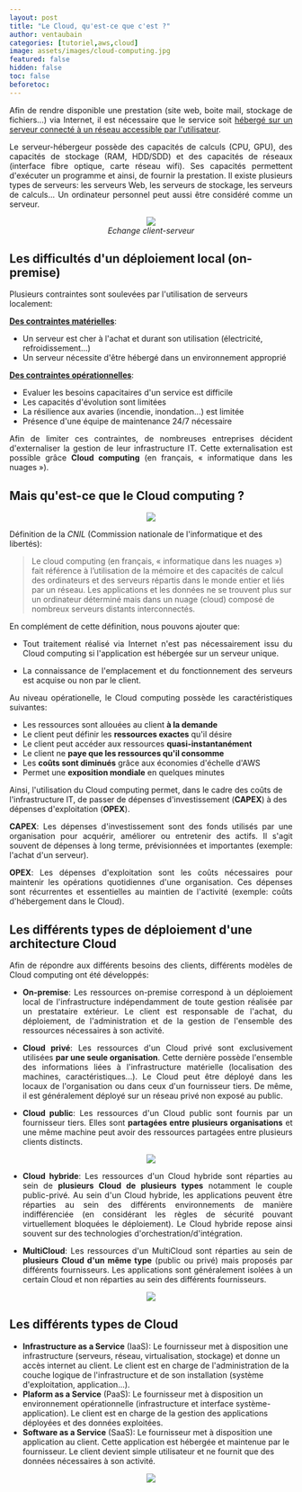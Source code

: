```yaml
---
layout: post
title: "Le Cloud, qu'est-ce que c'est ?"
author: ventaubain
categories: [tutoriel,aws,cloud]
image: assets/images/cloud-computing.jpg
featured: false
hidden: false
toc: false
beforetoc:
---
```


<p align="justify">Afin de rendre disponible une prestation (site web, boite mail, stockage de fichiers...) via Internet, il est nécessaire que le service soit <u>hébergé sur un serveur connecté à un réseau accessible par l'utilisateur</u>.</p>

<p align="justify">Le serveur-hébergeur possède des capacités de calculs (CPU, GPU), des capacités de stockage (RAM, HDD/SDD) et des capacités de réseaux (interface fibre optique, carte réseau wifi). Ses capacités permettent d'exécuter un programme et ainsi, de fournir la prestation. Il existe plusieurs types de serveurs: les serveurs Web, les serveurs de stockage, les serveurs de calculs... Un ordinateur personnel peut aussi être considéré comme un serveur.</p>

<p align="center">
  <img src="/assets/images/serveur-client.png"/><br><i>Echange client-serveur</i>
</p>

## Les difficultés d'un déploiement local (on-premise)

Plusieurs contraintes sont soulevées par l'utilisation de serveurs localement:

<b><u>Des contraintes matérielles</u></b>:
  * Un serveur est cher à l'achat et durant son utilisation (électricité, refroidissement...)
  * Un serveur nécessite d'être hébergé dans un environnement approprié

<b><u>Des contraintes opérationnelles</u></b>:
   * Evaluer les besoins capacitaires d'un service est difficile
   * Les capacités d'évolution sont limitées
   * La résilience aux avaries (incendie, inondation...) est limitée
   * Présence d'une équipe de maintenance 24/7 nécessaire

<p align="justify">
Afin de limiter ces contraintes, de nombreuses entreprises décident d'externaliser la gestion de leur infrastructure IT. Cette externalisation est possible grâce <b>Cloud computing</b> (en français, « informatique dans les nuages »).
</p>

## Mais qu'est-ce que le Cloud computing ?

<p align="center">
  <img src="/assets/images/cloud.webp"/><br>
</p>

Définition de la *CNIL* (Commission nationale de l'informatique et des libertés):
> Le cloud computing (en français, « informatique dans les nuages ») fait référence à l’utilisation de la mémoire et des capacités de calcul des ordinateurs et des serveurs répartis dans le monde entier et liés par un réseau. Les applications et les données ne se trouvent plus sur un ordinateur déterminé mais dans un nuage (cloud) composé de nombreux serveurs distants interconnectés.

En complément de cette définition, nous pouvons ajouter que:
* <p align="justify">Tout traitement réalisé via Internet n'est pas nécessairement issu du Cloud computing si l'application est hébergée sur un serveur unique.</p>
* <p align="justify">La connaissance de l'emplacement et du fonctionnement des serveurs est acquise ou non par le client.</p>

<p align="justify">Au niveau opérationelle, le Cloud computing possède les caractéristiques suivantes:</p>

* Les ressources sont allouées au client **à la demande**
* Le client peut définir les **ressources exactes** qu'il désire
* Le client peut accéder aux ressources **quasi-instantanément**
* Le client ne **paye que les ressources qu'il consomme**
* Les **coûts sont diminués** grâce aux économies d'échelle d'AWS
* Permet une **exposition mondiale** en quelques minutes

Ainsi, l'utilisation du Cloud computing permet, dans le cadre des coûts de l'infrastructure IT, de passer de dépenses d'investissement (<b>CAPEX</b>) à des dépenses d'exploitation (<b>OPEX</b>).

<p align="justify"><b>CAPEX</b>: Les dépenses d'investissement sont des fonds utilisés par une organisation pour acquérir, améliorer ou entretenir des actifs. Il s'agit souvent de dépenses à long terme, prévisionnées et importantes (exemple: l'achat d'un serveur).</p>

<p align="justify"><b>OPEX</b>: Les dépenses d'exploitation sont les coûts nécessaires pour maintenir les opérations quotidiennes d'une organisation. Ces dépenses sont récurrentes et essentielles au maintien de l'activité (exemple: coûts d'hébergement dans le Cloud).</p>

## Les différents types de déploiement d'une architecture Cloud

<p align="justify">
Afin de répondre aux différents besoins des clients, différents modèles de Cloud computing ont été développés:
</p>

* <p align="justify"><b>On-premise</b>: Les ressources on-premise correspond à un déploiement local de l'infrastructure indépendamment de toute gestion réalisée par un prestataire extérieur. Le client est responsable de l'achat, du déploiement, de l'administration et de la gestion de l'ensemble des ressources nécessaires à son activité.</p>

* <p align="justify"><b>Cloud privé</b>: Les ressources d'un Cloud privé sont exclusivement utilisées <b>par une seule organisation</b>. Cette dernière possède l'ensemble des informations liées à l'infrastructure matérielle (localisation des machines, caractéristiques...). Le Cloud peut être déployé dans les locaux de l'organisation ou dans ceux d'un fournisseur tiers. De même, il est généralement déployé sur un réseau privé non exposé au public.</p>

* <p align="justify"><b>Cloud public</b>: Les ressources d'un Cloud public sont fournis par un fournisseur tiers. Elles sont <b>partagées entre plusieurs organisations</b> et une même machine peut avoir des ressources partagées entre plusieurs clients distincts.</p> 

<p align="center">
  <img src="/assets/images/cloud-public-prive.png"/><br>
</p>

* <p align="justify"><b>Cloud hybride</b>: Les ressources d'un Cloud hybride sont réparties au sein de <b>plusieurs Cloud de plusieurs types</b> notamment le couple public-privé. Au sein d'un Cloud hybride, les applications peuvent être réparties au sein des différents environnements de manière indifférenciée (en considérant les règles de sécurité pouvant virtuellement bloquées le déploiement). Le Cloud hybride repose ainsi souvent sur des technologies d'orchestration/d'intégration.</p>

* <p align="justify"><b>MultiCloud</b>: Les ressources d'un MultiCloud sont réparties au sein de <b>plusieurs Cloud d'un même type</b> (public ou privé) mais proposés par différents fournisseurs. Les applications sont généralement isolées à un certain Cloud et non réparties au sein des différents fournisseurs.</p>

<p align="center">
  <img src="/assets/images/cloud-hybrid-multi.svg"/><br>
</p>

## Les différents types de Cloud

* **Infrastructure as a Service** (IaaS): Le fournisseur met à disposition une infrastructure (serveurs, réseau, virtualisation, stockage) et donne un accès internet au client. Le client est en charge de l'administration de la couche logique de l'infrastructure et de son installation (système d'exploitation, application...).
* **Plaform as a Service** (PaaS): Le fournisseur met à disposition un environnement opérationnelle (infrastructure et interface système-application). Le client est en charge de la gestion des applications déployées et des données exploitées.
* **Software as a Service** (SaaS): Le fournisseur met à disposition une application au client. Cette application est hébergée et maintenue par le fournisseur. Le client devient simple utilisateur et ne fournit que des données nécessaires à son activité.

<p align="center">
  <img src="/assets/images/saas-paas-iaas.jpg"/><br>
</p>